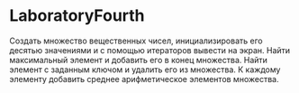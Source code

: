 # LaboratoryFourth
Создать множество вещественных чисел, инициализировать его десятью значениями и с помощью итераторов вывести на экран. Найти максимальный элемент и добавить его в конец множества. Найти элемент с заданным ключом и удалить его из множества. К каждому элементу добавить среднее арифметическое элементов множества.
